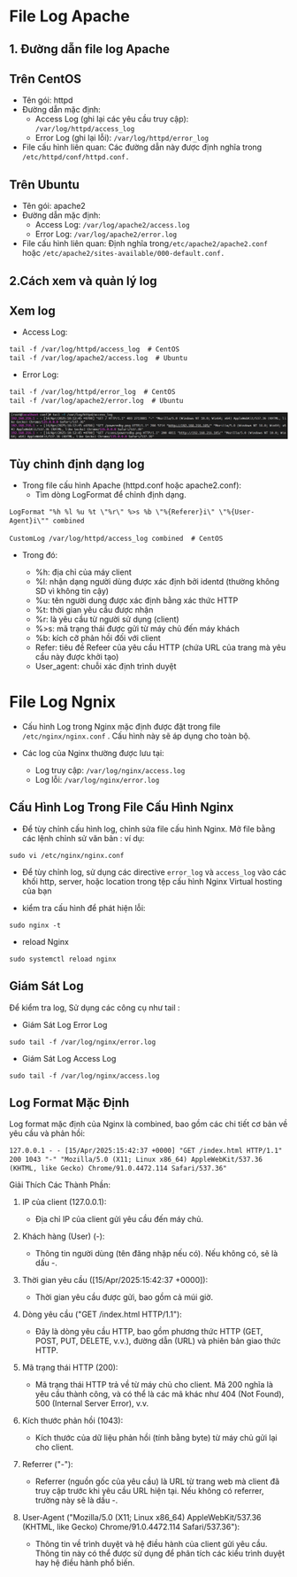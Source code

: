 # File Log Apache
## 1. Đường dẫn file log Apache
## Trên CentOS
- Tên gói: httpd
- Đường dẫn mặc định:
    - Access Log (ghi lại các yêu cầu truy cập): `/var/log/httpd/access_log`
    - Error Log (ghi lại lỗi): `/var/log/httpd/error_log`
- File cấu hình liên quan: Các đường dẫn này được định nghĩa trong `/etc/httpd/conf/httpd.conf.`
## Trên Ubuntu
- Tên gói: apache2
- Đường dẫn mặc định:
    - Access Log: `/var/log/apache2/access.log`
    - Error Log: `/var/log/apache2/error.log`
- File cấu hình liên quan: Định nghĩa trong`/etc/apache2/apache2.conf` hoặc `/etc/apache2/sites-available/000-default.conf.`

## 2.Cách xem và quản lý log
## Xem log
- Access Log:
```
tail -f /var/log/httpd/access_log  # CentOS
tail -f /var/log/apache2/access.log  # Ubuntu
```
- Error Log:
```
tail -f /var/log/httpd/error_log  # CentOS
tail -f /var/log/apache2/error.log  # Ubuntu
```
![alt text](../images/httpd_3.png)
## Tùy chỉnh định dạng log
- Trong file cấu hình Apache (httpd.conf hoặc apache2.conf):
    - Tìm dòng LogFormat để chỉnh định dạng.

 ```
LogFormat "%h %l %u %t \"%r\" %>s %b \"%{Referer}i\" \"%{User-Agent}i\"" combined

CustomLog /var/log/httpd/access_log combined  # CentOS
```
- Trong đó:

    - %h: địa chỉ của máy client    
    - %l: nhận dạng người dùng được xác định bởi identd (thường không SD vì không tin cậy)    
    - %u: tên người dung được xác định bằng xác thức HTTP   
    - %t: thời gian yêu cầu được nhận    
    - %r: là yêu cầu từ người sử dụng (client)    
    - %>s: mã trạng thái được gửi từ máy chủ đến máy khách    
    - %b: kích cỡ phản hồi đối với client    
    - Refer: tiêu đề Refeer của yêu cầu HTTP (chứa URL của trang mà yêu cầu này được khởi tạo)    
    - User_agent: chuỗi xác định trình duyệt
# File Log Ngnix

- Cấu hình Log trong Nginx mặc định được đặt trong file `/etc/nginx/nginx.conf` . Cấu hình này sẽ áp dụng cho toàn bộ.
- Các log của Nginx thường được lưu tại:

    - Log truy cập: `/var/log/nginx/access.log`
    - Log lỗi: `/var/log/nginx/error.log`

## Cấu Hình Log Trong File Cấu Hình Nginx    
- Để tùy chỉnh cấu hình log, chỉnh sửa file cấu hình Nginx. Mở file bằng các lệnh chỉnh sử văn bản :
ví dụ: 
```
sudo vi /etc/nginx/nginx.conf
````
- Để tùy chỉnh log, sử dụng các directive `error_log` và `access_log` vào các khối http, server, hoặc location trong tệp cấu hình Nginx Virtual hosting của bạn

- kiểm tra cấu hình để phát hiện lỗi:
```
sudo nginx -t
```
- reload Nginx
```
sudo systemctl reload nginx
```

## Giám Sát Log

Để kiểm tra log, Sử dụng các công cụ như tail :
- Giám Sát Log Error Log
```
sudo tail -f /var/log/nginx/error.log
```
- Giám Sát Log Access Log
```
sudo tail -f /var/log/nginx/access.log
```
## Log Format Mặc Định
Log format mặc định của Nginx là combined, bao gồm các chi tiết cơ bản về yêu cầu và phản hồi:
```
127.0.0.1 - - [15/Apr/2025:15:42:37 +0000] "GET /index.html HTTP/1.1" 200 1043 "-" "Mozilla/5.0 (X11; Linux x86_64) AppleWebKit/537.36 (KHTML, like Gecko) Chrome/91.0.4472.114 Safari/537.36"
```

Giải Thích Các Thành Phần:
1. IP của client (127.0.0.1):

    - Địa chỉ IP của client gửi yêu cầu đến máy chủ.

2. Khách hàng (User) (-):

    - Thông tin người dùng (tên đăng nhập nếu có). Nếu không có, sẽ là dấu -.

3. Thời gian yêu cầu ([15/Apr/2025:15:42:37 +0000]):

    - Thời gian yêu cầu được gửi, bao gồm cả múi giờ.

4. Dòng yêu cầu ("GET /index.html HTTP/1.1"):

    - Đây là dòng yêu cầu HTTP, bao gồm phương thức HTTP (GET, POST, PUT, DELETE, v.v.), đường dẫn (URL) và phiên bản giao thức HTTP.

5. Mã trạng thái HTTP (200):

    - Mã trạng thái HTTP trả về từ máy chủ cho client. Mã 200 nghĩa là yêu cầu thành công, và có thể là các mã khác như 404 (Not Found), 500 (Internal Server Error), v.v.

6. Kích thước phản hồi (1043):

    - Kích thước của dữ liệu phản hồi (tính bằng byte) từ máy chủ gửi lại cho client.

7. Referrer ("-"):

    - Referrer (nguồn gốc của yêu cầu) là URL từ trang web mà client đã truy cập trước khi yêu cầu URL hiện tại. Nếu không có referrer, trường này sẽ là dấu -.

8. User-Agent ("Mozilla/5.0 (X11; Linux x86_64) AppleWebKit/537.36 (KHTML, like Gecko) Chrome/91.0.4472.114 Safari/537.36"):

    - Thông tin về trình duyệt và hệ điều hành của client gửi yêu cầu. Thông tin này có thể được sử dụng để phân tích các kiểu trình duyệt hay hệ điều hành phổ biến.




